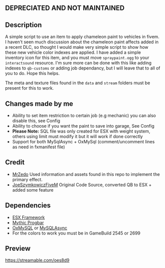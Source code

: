 ## DEPRECIATED AND NOT MAINTAINED


## Description
A simple script to use an item to apply chameleon paint to vehicles in fivem. I haven't seen much discussion about the chameleon paint affects added in a recent DLC, so thought I would make very simple script to show how these new vehicle color indexes are applied. I have added a simple inventory icon for this item, and you must move `spraypaint.ogg` to your `interactsound` resource. I'm sure more can be done with this like adding indexes to `qb-customs` or adding job dependancy, but I will leave that to all of you to do. Hope this helps.

The meta and texture files found in the `data` and `stream` folders must be present for this to work.

## Changes made by me
- Ability to set item restriction to certain job (e.g mechanic) you can also disable this, see Config
- Ability to choose if you want the paint to save into garage, See Config
- **Please Note:** SQL file was only created for ESX with weight system, others using limit must modify it but it will work if done correctly
- Support for both MySqlAsync + OxMySql (comment/uncomment lines as need in fxmanifest file)

## Credit
- [MrZedo](https://github.com/MrZedo/Cameleon-Color) Used information and assets found in this repo to implement the primary effect.
- [JoeSzymkowiczFiveM](https://github.com/JoeSzymkowiczFiveM/qb-chameleonpaint) Original Code Source, converted QB to ESX + added some feature

## Dependencies
- [ESX Framework](https://github.com/esx-framework)
- [Mythic Progbar](https://github.com/HalCroves/mythic_progbar)
- [OxMySQL](https://github.com/overextended/oxmysql) or [MySQLAsync](https://github.com/brouznouf/fivem-mysql-async)
- For the colors to work you must be in GameBuild 2545 or 2699

## Preview
https://streamable.com/oes8d9
